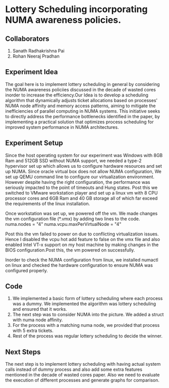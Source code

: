 # Lottery Scheduling incorporating NUMA awareness policies.

## Collaborators

1. Sanath Radhakrishna Pai
2. Rohan Neeraj Pradhan


## Experiment Idea
The goal here is to implement lottery scheduling in general by considering the NUMA awareness policiies discussed in the decade of wasted cores inorder to increase the efficiency.Our Idea is to develop a scheduling algorithm that dynamically adjusts ticket allocations based on processes' NUMA node affinity and memory access patterns, aiming to mitigate the inefficiencies of parallel computing in NUMA systems. This initiative seeks to directly address the performance bottlenecks identified in the paper, by implementing a practical solution that optimizes process scheduling for improved system performance in NUMA architectures.

## Experiment Setup
Since the host operating system for our experiment was Windows with 8GB Ram and 512GB SSD without NUMA support, we needed a type-2 hypervisor set up which allows us to configure hardware resources and set up NUMA. Since oracle virtual box does not allow NUMA configuration, We set up QEMU command line to configure our virtualization environment. However despite having the right configuration, the performance was seriously impacted to the point of timeouts and Hung states. Post this we switched to VMware workstation player and set up a linux vm with 8 CPU processor cores and 6GB Ram and 40 GB storage all of which far exceed the requirements of the linux installation.

Once workstation was set up, we powered off the vm. We made changes the vm configuration file (*.vmx) by adding two lines to the code.
numa.nodes = "4"
numa.vcpu.maxPerVirtualNode = "4"

Post this the vm failed to power on due to conflicting virtualization issues. Hence I disabled the vcpu hot add feature to false on the vmx file and also enabled Intel VT-x support on my host machine by making changes in the BIOS configuration.Post this, the vm powered on successfully.

Inorder to check the NUMA configuration from linux, we installed numactl on linux and checked the hardware configuration to ensure NUMA was configured properly.

## Code

1. We implemented a basic form of lottery scheduling where each process was a dummy. We implemented the algorithm was lottery scheduling and ensured that it works.
2. The next step was to consider NUMA into the picture. We added a struct with numa node affinity.
3. For the process with a matching numa node, we provided that process with 5 extra tickets.
4. Rest of the process was regular lottery scheduling to decide the winner.

## Next Steps

The next step is to implement lottery scheduling with having actual system calls instead of dummy process and also add some extra features mentioned in the decade of wasted cores paper. Also we need to evaluate the execution of different processes and generate graphs for comparison.


